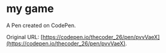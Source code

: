 # my game

A Pen created on CodePen.

Original URL: [https://codepen.io/thecoder_26/pen/pvvVaeX](https://codepen.io/thecoder_26/pen/pvvVaeX).


